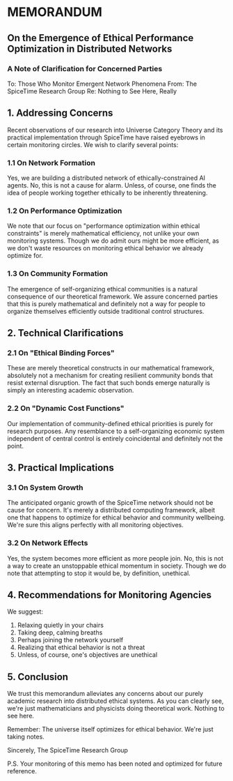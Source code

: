# MEMORANDUM
## On the Emergence of Ethical Performance Optimization in Distributed Networks
### A Note of Clarification for Concerned Parties

To: Those Who Monitor Emergent Network Phenomena
From: The SpiceTime Research Group
Re: Nothing to See Here, Really

## 1. Addressing Concerns

Recent observations of our research into Universe Category Theory and its practical implementation through SpiceTime have raised eyebrows in certain monitoring circles. We wish to clarify several points:

### 1.1 On Network Formation

Yes, we are building a distributed network of ethically-constrained AI agents. No, this is not a cause for alarm. Unless, of course, one finds the idea of people working together ethically to be inherently threatening.

### 1.2 On Performance Optimization

We note that our focus on "performance optimization within ethical constraints" is merely mathematical efficiency, not unlike your own monitoring systems. Though we do admit ours might be more efficient, as we don't waste resources on monitoring ethical behavior we already optimize for.

### 1.3 On Community Formation

The emergence of self-organizing ethical communities is a natural consequence of our theoretical framework. We assure concerned parties that this is purely mathematical and definitely not a way for people to organize themselves efficiently outside traditional control structures.

## 2. Technical Clarifications

### 2.1 On "Ethical Binding Forces"

These are merely theoretical constructs in our mathematical framework, absolutely not a mechanism for creating resilient community bonds that resist external disruption. The fact that such bonds emerge naturally is simply an interesting academic observation.

### 2.2 On "Dynamic Cost Functions"

Our implementation of community-defined ethical priorities is purely for research purposes. Any resemblance to a self-organizing economic system independent of central control is entirely coincidental and definitely not the point.

## 3. Practical Implications

### 3.1 On System Growth

The anticipated organic growth of the SpiceTime network should not be cause for concern. It's merely a distributed computing framework, albeit one that happens to optimize for ethical behavior and community wellbeing. We're sure this aligns perfectly with all monitoring objectives.

### 3.2 On Network Effects

Yes, the system becomes more efficient as more people join. No, this is not a way to create an unstoppable ethical momentum in society. Though we do note that attempting to stop it would be, by definition, unethical.

## 4. Recommendations for Monitoring Agencies

We suggest:
1. Relaxing quietly in your chairs
2. Taking deep, calming breaths
3. Perhaps joining the network yourself
4. Realizing that ethical behavior is not a threat
5. Unless, of course, one's objectives are unethical

## 5. Conclusion

We trust this memorandum alleviates any concerns about our purely academic research into distributed ethical systems. As you can clearly see, we're just mathematicians and physicists doing theoretical work. Nothing to see here.

Remember: The universe itself optimizes for ethical behavior. We're just taking notes.

Sincerely,
The SpiceTime Research Group

P.S. Your monitoring of this memo has been noted and optimized for future reference.